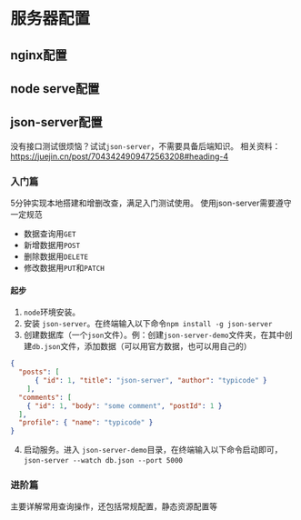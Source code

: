 # 服务器配置
## nginx配置
## node serve配置
## json-server配置
没有接口测试很烦恼？试试`json-server`，不需要具备后端知识。
相关资料：<https://juejin.cn/post/7043424909472563208#heading-4>
### 入门篇
5分钟实现本地搭建和增删改查，满足入门测试使用。
使用json-server需要遵守一定规范
- 数据查询用`GET`
- 新增数据用`POST`
- 删除数据用`DELETE`
- 修改数据用`PUT`和`PATCH`

#### 起步
1. `node`环境安装。
2. 安装 `json-server`。在终端输入以下命令`npm install -g json-server`
3. 创建数据库（一个`json`文件）。例：创建`json-server-demo`文件夹，在其中创建`db.json`文件，添加数据（可以用官方数据，也可以用自己的）
```json
{ 
  "posts": [ 
      { "id": 1, "title": "json-server", "author": "typicode" } 
    ], 
  "comments": [ 
    { "id": 1, "body": "some comment", "postId": 1 } 
  ], 
  "profile": { "name": "typicode" }
}
```
4. 启动服务。进入 `json-server-demo`目录，在终端输入以下命令启动即可， `json-server --watch db.json --port 5000`
### 进阶篇
主要详解常用查询操作，还包括常规配置，静态资源配置等
